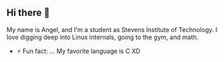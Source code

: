 ## Hi there 👋

My name is Angel, and I'm a student as Stevens Institute of Technology. I love digging deep into Linux internals, going to the gym, and math. 

- ⚡ Fun fact: ...
My favorite language is C XD

<!--
**atodoro1/atodoro1** is a ✨ _special_ ✨ repository because its `README.md` (this file) appears on your GitHub profile.

Here are some ideas to get you started:

- 🔭 I’m currently working on ...
- 🌱 I’m currently learning ...
- 👯 I’m looking to collaborate on ...
- 🤔 I’m looking for help with ...
- 💬 Ask me about ...
- 📫 How to reach me: ...
- 😄 Pronouns: ...
- ⚡ Fun fact: ...
-->
